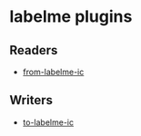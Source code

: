 # labelme plugins
## Readers
* [from-labelme-ic](from-labelme-ic.md)

## Writers
* [to-labelme-ic](to-labelme-ic.md)
